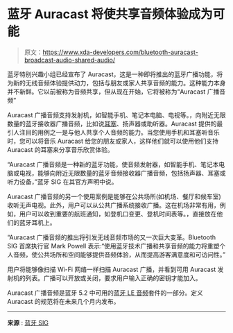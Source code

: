 # 蓝牙 Auracast 将使共享音频体验成为可能

> 原文：<https://www.xda-developers.com/bluetooth-auracast-broadcast-audio-shared-audio/>

蓝牙特别兴趣小组已经宣布了 Auracast，这是一种即将推出的蓝牙广播功能，将为新的无线音频体验提供动力，包括与朋友或家人共享音频的能力。这种能力本身并不新鲜。它以前被称为音频共享，但从现在开始，它将被称为“Auracast 广播音频”

Auracast 广播音频支持发射机，如智能手机、笔记本电脑、电视等。，向附近无限数量的蓝牙接收器广播音频，比如说[耳塞](https://www.xda-developers.com/best-wireless-earbuds/)、扬声器或助听器。Auracast 提供的最引人注目的用例之一是与他人共享个人音频的能力。当您使用手机和耳塞听音乐时，您可以将音乐 Auracast 给您的朋友或家人，这样他们就可以使用他们支持 Auracast 的耳塞来分享音乐欣赏体验。

“Auracast 广播音频是一种新的蓝牙功能，使音频发射器，如智能手机、笔记本电脑或电视，能够向附近无限数量的蓝牙音频接收器广播音频，包括扬声器、耳塞或听力设备，”蓝牙 SIG 在其官方声明中说。

Auracast 广播音频的另一个使用案例是能够在公共场所(如机场、餐厅和候车室)收听无声电视。此外，用户可以从公共广播系统接收广播。这在机场非常有用，例如，用户可以收到重要的航班通知，如登机口变更、登机时间表等。，直接放在他们的蓝牙耳机上。

“Auracast 广播音频的推出将引发无线音频市场的又一次巨大变革。Bluetooth SIG 首席执行官 Mark Powell 表示:“使用蓝牙技术广播和共享音频的能力将重塑个人音频，使公共场所和空间能够提供音频体验，从而提高游客满意度和可访问性。”

用户将能够像扫描 Wi-Fi 网络一样扫描 Auracast 广播，并看到可用 Auracast 发射机的列表。广播可以开放或关闭，要求用户输入正确的密钥才能加入。

Auracast 广播音频是蓝牙 5.2 中可用的[蓝牙 LE 音频](https://www.xda-developers.com/android-13-beta-2-broadcast-audio/)套件的一部分。定义 Auracast 的规范将在未来几个月内发布。

* * *

**来源** : [蓝牙 SIG](https://www.bluetooth.com/blog/just-announced-auracast-broadcast-audio-a-new-feature-of-le-audio/)